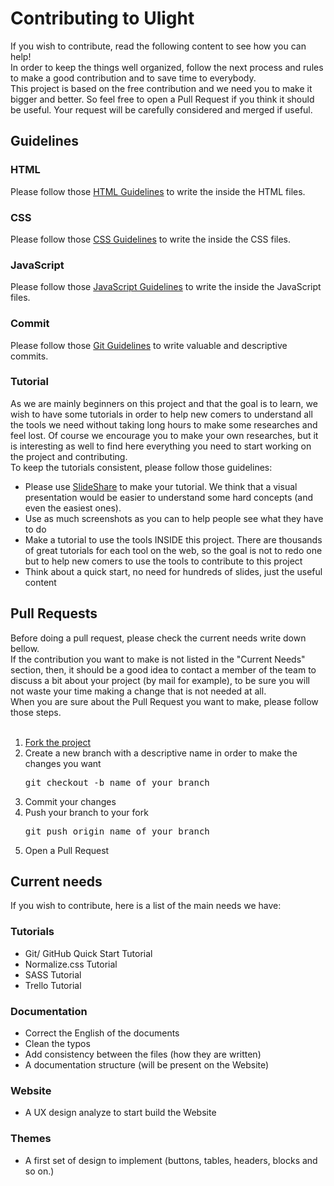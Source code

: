 # Contributing to Ulight

If you wish to contribute, read the following content to see how you can help! <br>
In order to keep the things well organized, follow the next process and rules to make a good contribution and to save time to everybody.<br>
This project is based on the free contribution and we need you to make it bigger and better. So feel free to open a Pull Request if you think it should be useful. Your request will be carefully considered and merged if useful.<br>

## Guidelines
### HTML
Please follow those <a href="https://udacity.github.io/frontend-nanodegree-styleguide/">HTML Guidelines</a> to write the inside the HTML files.

### CSS
Please follow those <a href="https://udacity.github.io/frontend-nanodegree-styleguide/css.html">CSS Guidelines</a> to write the inside the CSS files.

### JavaScript
Please follow those <a href="https://udacity.github.io/frontend-nanodegree-styleguide/javascript.html">JavaScript Guidelines</a> to write the inside the JavaScript files.

### Commit
Please follow those <a href="https://udacity.github.io/git-styleguide/">Git Guidelines</a> to write valuable and descriptive commits.

### Tutorial
As we are mainly beginners on this project and that the goal is to learn, we wish to have some tutorials in order to help new comers to understand all the tools we need without taking long hours to make some researches and feel lost. Of course we encourage you to make your own researches, but it is interesting as well to find here everything you need to start working on the project and contributing. <br>
To keep the tutorials consistent, please follow those guidelines:
<ul>
  <li>Please use <a href="https://fr.slideshare.net/">SlideShare</a> to make your tutorial. We think that a visual presentation would be easier to understand some hard concepts (and even the easiest ones).</li>
  <li>Use as much screenshots as you can to help people see what they have to do</li>
  <li>Make a tutorial to use the tools INSIDE this project. There are thousands of great tutorials for each tool on the web, so the goal is not to redo one but to help new comers to use the tools to contribute to this project</li>
  <li>Think about a quick start, no need for hundreds of slides, just the useful content</li>
</ul>

## Pull Requests
Before doing a pull request, please check the current needs write down bellow. <br>
If the contribution you want to make is not listed in the "Current Needs" section, then, it should be a good idea to contact a member of the team to discuss a bit about your project (by mail for example), to be sure you will not waste your time making a change that is not needed at all. <br>
When you are sure about the Pull Request you want to make, please follow those steps. <br><br>
<ol>
  <li><a href="https://help.github.com/articles/fork-a-repo/">Fork the project</a></li>
  <li>Create a new branch with a descriptive name in order to make the changes you want
  <pre>git checkout -b name_of_your_branch</pre></li>
  <li>Commit your changes</li>
  <li>Push your branch to your fork
  <pre>git push origin name_of_your_branch</pre></li>
  <li>Open a Pull Request</li>
</ol>

## Current needs
If you wish to contribute, here is a list of the main needs we have:

### Tutorials
<ul>
  <li>Git/ GitHub Quick Start Tutorial</li>
  <li>Normalize.css Tutorial</li>
  <li>SASS Tutorial</li>
  <li>Trello Tutorial</li>
</ul>

### Documentation
<ul>
  <li>Correct the English of the documents</li>
  <li>Clean the typos</li>
  <li>Add consistency between the files (how they are written)</li>
  <li>A documentation structure (will be present on the Website)</li>
</ul>

### Website
<ul>
  <li>A UX design analyze to start build the Website</li>
</ul>

### Themes
<ul>
  <li>A first set of design to implement (buttons, tables, headers, blocks and so on.)</li>
</ul>
